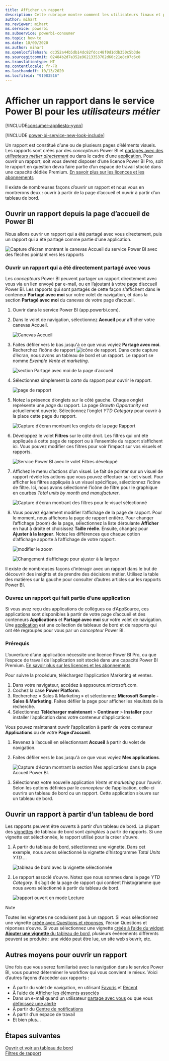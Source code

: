 ```yaml
---
title: Afficher un rapport
description: Cette rubrique montre comment les utilisateurs finaux et professionnels de Power BI peuvent ouvrir et afficher un rapport Power BI.
author: mihart
ms.reviewer: mihart
ms.service: powerbi
ms.subservice: powerbi-consumer
ms.topic: how-to
ms.date: 10/09/2020
ms.author: mihart
ms.openlocfilehash: dc352a44b5db14dc82fdcc48f0d1ddb350c5b3de
ms.sourcegitcommit: 02484b2d7a352e96213353702d60c21e8c07c6c0
ms.translationtype: HT
ms.contentlocale: fr-FR
ms.lasthandoff: 10/13/2020
ms.locfileid: "91983516"
---
```

# <a name="view-a-report-in-the-power-bi-service-for-business-users"></a>Afficher un rapport dans le service Power BI pour les *utilisateurs métier*

[!INCLUDE[consumer-appliesto-yynn](../includes/consumer-appliesto-yynn.md)]

[!INCLUDE [power-bi-service-new-look-include](../includes/power-bi-service-new-look-include.md)]

Un rapport est constitué d’une ou de plusieurs pages d’éléments visuels. Les rapports sont créés par des *concepteurs* Power BI et [partagés avec des *utilisateurs métier directement*](end-user-shared-with-me.md) ou dans le cadre d’une [application](end-user-apps.md). Pour ouvrir un rapport, soit vous devrez disposer d’une licence Power BI Pro, soit le rapport en question devra faire partie d’un espace de travail stocké dans une capacité dédiée Premium. [En savoir plus sur les licences et les abonnements](end-user-license.md)

Il existe de nombreuses façons d’ouvrir un rapport et nous vous en montrerons deux : ouvrir à partir de la page d’accueil et ouvrir à partir d’un tableau de bord. 

<!-- add art-->


## <a name="open-a-report-from-power-bi-home"></a>Ouvrir un rapport depuis la page d’accueil de Power BI
Nous allons ouvrir un rapport qui a été partagé avec vous directement, puis un rapport qui a été partagé comme partie d’une application.

   ![Capture d’écran montrant le canevas Accueil du service Power BI avec des flèches pointant vers les rapports](./media/end-user-report-open/power-bi-home.png)

### <a name="open-a-report-that-has-been-directly-shared-with-you"></a>Ouvrir un rapport qui a été directement partagé avec vous
Les *concepteurs* Power BI peuvent partager un rapport directement avec vous via un lien envoyé par e-mail, ou en l’ajoutant à votre page d’accueil Power BI. Les rapports qui sont partagés de cette façon s’affichent dans le conteneur **Partagé avec moi** sur votre volet de navigation, et dans la section **Partagé avec moi** du canevas de votre page d’accueil.

1. Ouvrir dans le service Power BI (app.powerbi.com).

2. Dans le volet de navigation, sélectionnez **Accueil** pour afficher votre canevas Accueil.  

   ![Canevas Accueil](./media/end-user-report-open/power-bi-open-home.png)
   
3. Faites défiler vers le bas jusqu'à ce que vous voyiez **Partagé avec moi**. Recherchez l’icône de rapport ![icône de rapport](./media/end-user-report-open/power-bi-report-icon.png). Dans cette capture d’écran, nous avons un tableau de bord et un rapport. Le rapport se nomme *Exemple Vente et marketing*. 
   
   ![section Partagé avec moi de la page d’accueil](./media/end-user-report-open/power-bi-shared-new.png)

4. Sélectionnez simplement la *carte* du rapport pour ouvrir le rapport.

   ![page de rapport](./media/end-user-report-open/power-bi-open.png)

5. Notez la présence d’onglets sur le côté gauche.  Chaque onglet représente une *page* du rapport. La page *Growth Opportunity* est actuellement ouverte. Sélectionnez l’onglet *YTD Category* pour ouvrir à la place cette page du rapport. 

   ![Capture d’écran montrant les onglets de la page Rapport](./media/end-user-report-open/power-bi-report-open.png)

6. Développez le volet **Filtres** sur le côté droit. Les filtres qui ont été appliqués à cette page de rapport ou à l’ensemble du rapport s’affichent ici. Vous pouvez modifier ces filtres pour voir l’impact sur vos visuels et rapports.

   ![Service Power BI avec le volet Filtres développé](./media/end-user-report-open/power-bi-filters.png)

7. Affichez le menu d’actions d’un visuel. Le fait de pointer sur un visuel de rapport révèle les actions que vous pouvez effectuer sur cet visuel. Pour afficher les filtres appliqués à un visuel spécifique, sélectionnez l’icône de filtre. Ici, nous avons sélectionné l’icône de filtre pour le graphique en courbes *Total units by month and manufacturer*.

   ![Capture d’écran montrant des filtres pour le visuel sélectionné](./media/end-user-report-open/power-bi-visual-filters.png)

6. Vous pouvez également modifier l’affichage de la page de rapport. Pour le moment, nous affichons la page de rapport entière. Pour changer l’affichage (zoom) de la page, sélectionnez la liste déroulante **Afficher** en haut à droite et choisissez **Taille réelle**. Ensuite, changez pour **Ajuster à la largeur**. Notez les différences que chaque option d’affichage apporte à l’affichage de votre rapport.

   ![modifier le zoom](./media/end-user-report-open/power-bi-view-actual.png)

   ![Changement d’affichage pour ajuster à la largeur](./media/end-user-report-open/power-bi-width.png)

Il existe de nombreuses façons d’interagir avec un rapport dans le but de découvrir des insights et de prendre des décisions métier.  Utilisez la table des matières sur la gauche pour consulter d’autres articles sur les rapports Power BI. 

### <a name="open-a-report-that-is-part-of-an-app"></a>Ouvrez un rapport qui fait partie d’une application
Si vous avez reçu des applications de collègues ou d’AppSource, ces applications sont disponibles à partir de votre page d’accueil et des conteneurs **Applications** et **Partagé avec moi** sur votre volet de navigation. Une [application](end-user-apps.md) est une collection de tableaux de bord et de rapports qui ont été regroupés pour vous par un *concepteur* Power BI.

### <a name="prerequisites"></a>Prérequis
L’ouverture d’une application nécessite une licence Power BI Pro, ou que l’espace de travail de l’application soit stocké dans une capacité Power BI Premium. [En savoir plus sur les licences et les abonnements](end-user-license.md)    
    
Pour suivre la procédure, téléchargez l’application Marketing et ventes.
1. Dans votre navigateur, accédez à appsource.microsoft.com.
1. Cochez la case **Power Platform**.
1. Recherchez « Sales & Marketing » et sélectionnez **Microsoft Sample - Sales & Marketing**. Faites défiler la page pour afficher les résultats de la recherche.
1. Sélectionnez **Télécharger maintenant** > **Continuer** > **Installer** pour installer l’application dans votre conteneur d’applications. 

Vous pouvez maintenant ouvrir l’application à partir de votre conteneur **Applications** ou de votre **Page d’accueil**.
1. Revenez à l’accueil en sélectionnant **Accueil** à partir du volet de navigation.

7. Faites défiler vers le bas jusqu'à ce que vous voyiez **Mes applications**.

   ![Capture d’écran montrant la section Mes applications dans la page Accueil Power BI.](./media/end-user-report-open/power-bi-apps-new.png)

8. Sélectionnez votre nouvelle application *Vente et marketing* pour l’ouvrir. Selon les options définies par le *concepteur* de l’application, celle-ci ouvrira un tableau de bord ou un rapport. Cette application s’ouvre sur un tableau de bord.  


## <a name="open-a-report-from-a-dashboard"></a>Ouvrir un rapport à partir d’un tableau de bord
Les rapports peuvent être ouverts à partir d’un tableau de bord. La plupart des [vignettes](end-user-tiles.md) de tableau de bord sont *épinglées* à partir de rapports. Si une vignette est sélectionnée, le rapport utilisé pour la créer s’ouvre. 

1. À partir du tableau de bord, sélectionnez une vignette. Dans cet exemple, nous avons sélectionné la vignette d’histogramme *Total Units YTD...*.

    ![tableau de bord avec la vignette sélectionnée](./media/end-user-report-open/power-bi-dashboards.png)

2.  Le rapport associé s’ouvre. Notez que nous sommes dans la page *YTD Category*. Il s’agit de la page de rapport qui contient l’histogramme que nous avons sélectionné à partir du tableau de bord.

    ![rapport ouvert en mode Lecture](./media/end-user-report-open/power-bi-report-tab.png)

> [!NOTE]
> Toutes les vignettes ne conduisent pas à un rapport. Si vous sélectionnez une vignette [créée avec Questions et réponses](end-user-q-and-a.md), l’écran Questions et réponses s’ouvre. Si vous sélectionnez une vignette [créée à l’aide du widget **Ajouter une vignette** du tableau de bord](../create-reports/service-dashboard-add-widget.md), plusieurs événements différents peuvent se produire : une vidéo peut être lue, un site web s’ouvrir, etc.  


##  <a name="still-more-ways-to-open-a-report"></a>Autres moyens pour ouvrir un rapport
Une fois que vous serez familiarisé avec la navigation dans le service Power BI, vous pourrez déterminer le workflow qui vous convient le mieux. Voici d’autres façons d’accéder aux rapports :
- À partir du volet de navigation, en utilisant [Favoris](end-user-favorite.md) et [Récent](end-user-recent.md)    
- À l’aide de [Afficher les éléments associés](end-user-related.md)    
- Dans un e-mail quand un utilisateur [partage avec vous](../collaborate-share/service-share-reports.md) ou que vous [définissez une alerte](end-user-alerts.md)    
- À partir du [Centre de notifications](end-user-notification-center.md)    
- À partir d’un espace de travail
- Et bien plus...

## <a name="next-steps"></a>Étapes suivantes
[Ouvrir et voir un tableau de bord](end-user-dashboard-open.md)    
[Filtres de rapport](end-user-report-filter.md)

